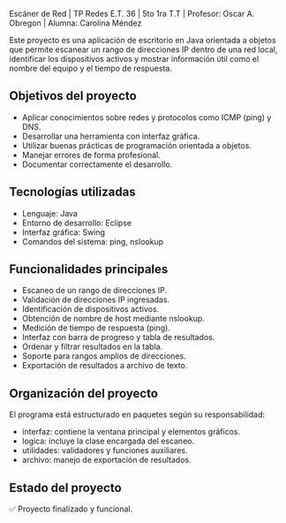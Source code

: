 Escáner de Red | TP Redes E.T. 36 | 5to 1ra T.T | Profesor: Oscar A. Obregon | Alumna: Carolina Méndez

Este proyecto es una aplicación de escritorio en Java orientada a objetos que permite escanear un rango de direcciones IP dentro de una red local, identificar los dispositivos activos y mostrar información útil como el nombre del equipo y el tiempo de respuesta.

## Objetivos del proyecto

- Aplicar conocimientos sobre redes y protocolos como ICMP (ping) y DNS.
- Desarrollar una herramienta con interfaz gráfica.
- Utilizar buenas prácticas de programación orientada a objetos.
- Manejar errores de forma profesional.
- Documentar correctamente el desarrollo.

## Tecnologías utilizadas

- Lenguaje: Java
- Entorno de desarrollo: Eclipse
- Interfaz gráfica: Swing
- Comandos del sistema: ping, nslookup


## Funcionalidades principales

- Escaneo de un rango de direcciones IP.
- Validación de direcciones IP ingresadas.
- Identificación de dispositivos activos.
- Obtención de nombre de host mediante nslookup.
- Medición de tiempo de respuesta (ping).
- Interfaz con barra de progreso y tabla de resultados.
- Ordenar y filtrar resultados en la tabla.
- Soporte para rangos amplios de direcciones.
- Exportación de resultados a archivo de texto.

## Organización del proyecto

El programa está estructurado en paquetes según su responsabilidad:

- interfaz: contiene la ventana principal y elementos gráficos.
- logica: incluye la clase encargada del escaneo.
- utilidades: validadores y funciones auxiliares.
- archivo: manejo de exportación de resultados.

## Estado del proyecto
✅ Proyecto finalizado y funcional.
